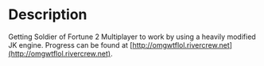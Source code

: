 # Description #

Getting Soldier of Fortune 2 Multiplayer to work by using a heavily modified JK engine.
Progress can be found at [http://omgwtflol.rivercrew.net](http://omgwtflol.rivercrew.net).